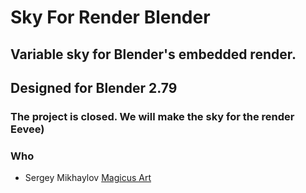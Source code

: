 # Sky For Render Blender

## Variable sky for Blender's embedded render.



## Designed for Blender 2.79



### The project is closed. We will make the sky for the render Eevee)


### Who

* Sergey Mikhaylov  [Magicus Art](https://magicus-art.com/)
